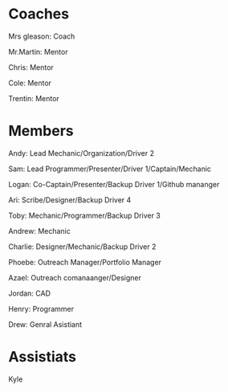 <h1> Coaches </h1>

Mrs gleason: Coach 

Mr.Martin: Mentor

Chris: Mentor

Cole: Mentor

Trentin: Mentor
<h1> Members </h1>

Andy: Lead Mechanic/Organization/Driver 2

Sam: Lead Programmer/Presenter/Driver 1/Captain/Mechanic

Logan: Co-Captain/Presenter/Backup Driver 1/Github mananger 

Ari: Scribe/Designer/Backup Driver 4

Toby: Mechanic/Programmer/Backup Driver 3

Andrew: Mechanic 

Charlie: Designer/Mechanic/Backup Driver 2

Phoebe: Outreach Manager/Portfolio Manager

Azael: Outreach comanaanger/Designer

Jordan: CAD

Henry: Programmer

Drew: Genral Asistiant

# Assistiats
Kyle
